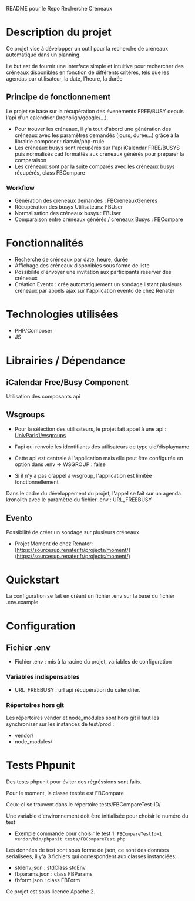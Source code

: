 
README pour le Repo Recherche Créneaux

# Description du projet

Ce projet vise à développer un outil pour la recherche de créneaux automatique dans un planning.

Le but est de fournir une interface simple et intuitive pour rechercher des créneaux disponibles en fonction de différents critères, tels que les agendas par utilisateur, la date, l'heure, la durée

## Principe de fonctionnement

Le projet se base sur la récupération des évenements FREE/BUSY depuis l'api d'un calendrier (kronoligh/google/...).

* Pour trouver les créneaux, il y'a tout d'abord une génération des créneaux avec les paramètres demandés (jours, durée...) grâce à la
librairie composer : rlanvin/php-rrule
* Les créneaux busys sont récupérés sur l'api iCalendar FREE/BUSYS puis normalisés cad formattés aux creneaux générés pour préparer la comparaison
* Les créneaux sont par la suite comparés avec les créneaux busys récupérés, class FBCompare


### Workflow

+ Génération des creneaux demandés : FBCreneauxGeneres
+ Récupération des busys Utilisateurs: FBUser
+ Normalisation des créneaux busys : FBUser
+ Comparaison entre créneaux générés / creneaux Busys : FBCompare


# Fonctionnalités

+ Recherche de créneaux par date, heure, durée
+ Affichage des créneaux disponibles sous forme de liste
+ Possibilité d'envoyer une invitation aux participants réserver des créneaux
+ Création Evento : crée automatiquement un sondage listant plusieurs créneaux par appels ajax sur l'application evento de chez Renater


# Technologies utilisées

+ PHP/Composer
+ JS

# Librairies / Dépendance

## iCalendar Free/Busy Component

Utilisation des composants api

## Wsgroups

+ Pour la séléction des utilisateurs, le projet fait appel à une api : [UnivParis1/wsgroups](https://github.com/UnivParis1/wsgroups)

+ l'api qui renvoie les identifiants des utilisateurs de type uid/displayname

+ Cette api est centrale à l'application mais elle peut être configurée en option dans .env -> WSGROUP : false

+ Si il n'y a pas d'appel à wsgroup, l'application est limitée fonctionnellement

Dans le cadre du développement du projet, l'appel se fait sur un agenda kronolith
avec le paramètre du fichier .env : URL_FREEBUSY

## Evento

Possibilité de créer un sondage sur plusieurs créneaux

+ Projet Moment de chez Renater: [https://sourcesup.renater.fr/projects/moment/](https://sourcesup.renater.fr/projects/moment/) 

# Quickstart

La configuration se fait en créant un fichier .env sur la base du fichier .env.example

# Configuration

## Fichier .env

+ Fichier .env : mis à la racine du projet, variables de configuration

### Variables indispensables

+ URL_FREEBUSY : url api récupération du calendrier.

### Répertoires hors git

Les répertoires vendor et node_modules sont hors git il faut les synchroniser sur les instances de test/prod :

+ vendor/
+ node_modules/

# Tests Phpunit

Des tests phpunit pour éviter des régréssions sont faits.

Pour le moment, la classe testée est FBCompare

Ceux-ci se trouvent dans le répertoire tests/FBCompareTest-ID/

Une variable d'environnement doit être initialisée pour choisir le numéro du test

+ Exemple commande pour choisir le test 1:
```FBCompareTestId=1 vendor/bin/phpunit tests/FBCompareTest.php```

Les données de test sont sous forme de json, ce sont des données serialisées, il y'a 3 fichiers qui correspondent aux classes instanciées:
+ stdenv.json : stdClass stdEnv
+ fbparams.json : class FBParams
+ fbform.json : class FBForm


Ce projet est sous licence Apache 2.
